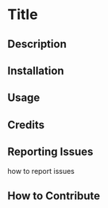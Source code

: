 # Title

## Description

## Installation

## Usage

## Credits

## Reporting Issues
how to report issues

## How to Contribute